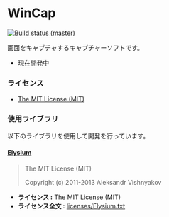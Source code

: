 # WinCap
[![Build status (master)](https://img.shields.io/appveyor/ci/Thirdplay/WinCap.svg?style=flat-square)](https://ci.appveyor.com/project/thirdplay/wincap)

画面をキャプチャするキャプチャーソフトです。

* 現在開発中

### ライセンス

* [The MIT License (MIT)](LICENSE)

### 使用ライブラリ

以下のライブラリを使用して開発を行っています。

#### [Elysium](http://elysium.asvishnyakov.com/en/)

> The MIT License (MIT)
> 
> Copyright (c) 2011-2013 Aleksandr Vishnyakov

* **ライセンス :** The MIT License (MIT)
* **ライセンス全文 :** [licenses/Elysium.txt](licenses/Elysium.txt)

